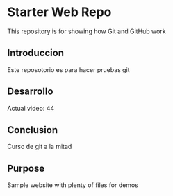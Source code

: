 # Starter Web Repo


This repository is for showing how Git and GitHub work
## Introduccion 

Este reposotorio es para hacer pruebas git
## Desarrollo

Actual video: 44

## Conclusion

Curso de git a la mitad 

## Purpose

Sample website with plenty of files for demos

